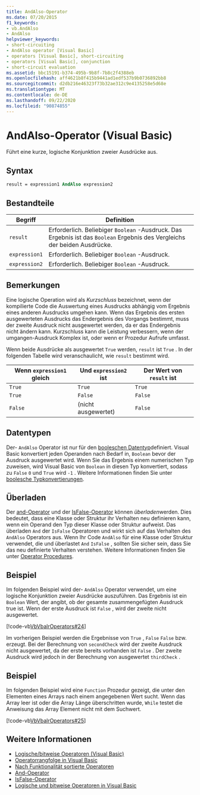 ```yaml
---
title: AndAlso-Operator
ms.date: 07/20/2015
f1_keywords:
- vb.AndAlso
- AndAlso
helpviewer_keywords:
- short-circuiting
- AndAlso operator [Visual Basic]
- operators [Visual Basic], short-circuiting
- operators [Visual Basic], conjunction
- short-circuit evaluation
ms.assetid: bbc15191-b374-495b-9b8f-7b8c2f4388eb
ms.openlocfilehash: aff4621b8f415b9441ad1edf537b9b0736892bb8
ms.sourcegitcommit: d2db216e46323f73b32ae312c9e4135258e5d68e
ms.translationtype: MT
ms.contentlocale: de-DE
ms.lasthandoff: 09/22/2020
ms.locfileid: "90874855"
---
```

# <a name="andalso-operator-visual-basic"></a>AndAlso-Operator (Visual Basic)

Führt eine kurze, logische Konjunktion zweier Ausdrücke aus.  
  
## <a name="syntax"></a>Syntax  
  
```vb
result = expression1 AndAlso expression2  
```  
  
## <a name="parts"></a>Bestandteile  
  
|Begriff|Definition|  
|---|---|  
|`result`|Erforderlich. Beliebiger `Boolean` -Ausdruck. Das Ergebnis ist das `Boolean` Ergebnis des Vergleichs der beiden Ausdrücke.|  
|`expression1`|Erforderlich. Beliebiger `Boolean` -Ausdruck.|  
|`expression2`|Erforderlich. Beliebiger `Boolean` -Ausdruck.|  
  
## <a name="remarks"></a>Bemerkungen  

 Eine logische Operation wird als *Kurzschluss* bezeichnet, wenn der kompilierte Code die Auswertung eines Ausdrucks abhängig vom Ergebnis eines anderen Ausdrucks umgehen kann. Wenn das Ergebnis des ersten ausgewerteten Ausdrucks das Endergebnis des Vorgangs bestimmt, muss der zweite Ausdruck nicht ausgewertet werden, da er das Endergebnis nicht ändern kann. Kurzschluss kann die Leistung verbessern, wenn der umgangen-Ausdruck Komplex ist, oder wenn er Prozedur Aufrufe umfasst.  
  
 Wenn beide Ausdrücke als ausgewertet `True` werden, `result` ist `True` . In der folgenden Tabelle wird veranschaulicht, wie `result` bestimmt wird.  
  
|Wenn `expression1` gleich |Und `expression2` ist|Der Wert von `result` ist|  
|---|---|---|  
|`True`|`True`|`True`|  
|`True`|`False`|`False`|  
|`False`|(nicht ausgewertet)|`False`|  
  
## <a name="data-types"></a>Datentypen  

 Der- `AndAlso` Operator ist nur für den [booleschen Datentyp](../data-types/boolean-data-type.md)definiert. Visual Basic konvertiert jeden Operanden nach Bedarf in, `Boolean` bevor der Ausdruck ausgewertet wird. Wenn Sie das Ergebnis einem numerischen Typ zuweisen, wird Visual Basic von `Boolean` in diesen Typ konvertiert, sodass zu `False` `0` und `True` wird `-1` .
Weitere Informationen finden Sie unter [boolesche Typkonvertierungen](../data-types/boolean-data-type.md#type-conversions).
  
## <a name="overloading"></a>Überladen  

 Der [and-Operator](and-operator.md) und der [IsFalse-Operator](isfalse-operator.md) können *überladen*werden. Dies bedeutet, dass eine Klasse oder Struktur ihr Verhalten neu definieren kann, wenn ein Operand den Typ dieser Klasse oder Struktur aufweist. Das überladen `And` der `IsFalse` Operatoren und wirkt sich auf das Verhalten des `AndAlso` Operators aus. Wenn Ihr Code `AndAlso` für eine Klasse oder Struktur verwendet, die und überlastet `And` `IsFalse` , sollten Sie sicher sein, dass Sie das neu definierte Verhalten verstehen. Weitere Informationen finden Sie unter [Operator Procedures](../../programming-guide/language-features/procedures/operator-procedures.md).  
  
## <a name="example"></a>Beispiel  

 Im folgenden Beispiel wird der- `AndAlso` Operator verwendet, um eine logische Konjunktion zweier Ausdrücke auszuführen. Das Ergebnis ist ein `Boolean` Wert, der angibt, ob der gesamte zusammengefügten Ausdruck true ist. Wenn der erste Ausdruck ist `False` , wird der zweite nicht ausgewertet.  
  
 [!code-vb[VbVbalrOperators#24](~/samples/snippets/visualbasic/VS_Snippets_VBCSharp/VbVbalrOperators/VB/Class1.vb#24)]  
  
 Im vorherigen Beispiel werden die Ergebnisse von `True` , `False` `False` bzw. erzeugt. Bei der Berechnung von `secondCheck` wird der zweite Ausdruck nicht ausgewertet, da der erste bereits vorhanden ist `False` . Der zweite Ausdruck wird jedoch in der Berechnung von ausgewertet `thirdCheck` .  
  
## <a name="example"></a>Beispiel  

 Im folgenden Beispiel wird eine `Function` Prozedur gezeigt, die unter den Elementen eines Arrays nach einem angegebenen Wert sucht. Wenn das Array leer ist oder die Array Länge überschritten wurde, `While` testet die Anweisung das Array Element nicht mit dem Suchwert.  
  
 [!code-vb[VbVbalrOperators#25](~/samples/snippets/visualbasic/VS_Snippets_VBCSharp/VbVbalrOperators/VB/Class1.vb#25)]  
  
## <a name="see-also"></a>Weitere Informationen

- [Logische/bitweise Operatoren (Visual Basic)](logical-bitwise-operators.md)
- [Operatorrangfolge in Visual Basic](operator-precedence.md)
- [Nach Funktionalität sortierte Operatoren](operators-listed-by-functionality.md)
- [And-Operator](and-operator.md)
- [IsFalse-Operator](isfalse-operator.md)
- [Logische und bitweise Operatoren in Visual Basic](../../programming-guide/language-features/operators-and-expressions/logical-and-bitwise-operators.md)
